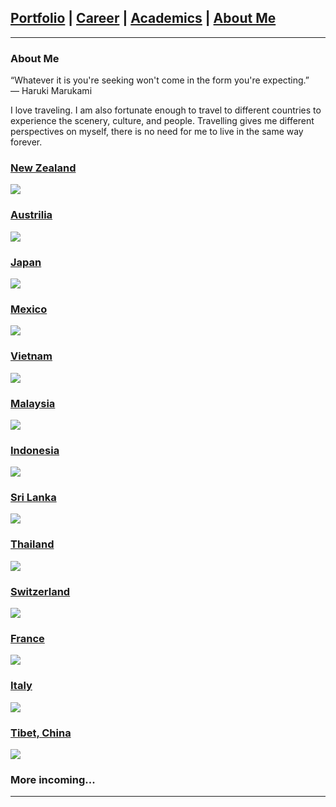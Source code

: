 ## [Portfolio](https://yizhuowu.github.io/) | [Career](https://yizhuowu.github.io/career) | [Academics](https://yizhuowu.github.io/academics) | [About Me](https://yizhuowu.github.io/about)
---

### About Me

“Whatever it is you're seeking won't come in the form you're expecting.”<br>
― Haruki Marukami<br>

I love traveling. I am also fortunate enough to travel to different countries to experience the scenery, culture, and people. Travelling gives me different perspectives on myself, there is no need for me to live in the same way forever.<br>

### [New Zealand](https://yizhuowu.github.io/travel)
<img src="images/travel/nz_1.png"/>

### [Austrilia](https://yizhuowu.github.io/travel)
<img src="images/travel/Austrilia/au_1.png"/>

### [Japan](https://yizhuowu.github.io/travel)
<img src="images/travel/Japan/j1.png"/>

### [Mexico](https://yizhuowu.github.io/travel)
<img src="images/travel/Mexico/logo.png"/>

### [Vietnam](https://yizhuowu.github.io/travel)
<img src="images/travel/Mexico/logo.png"/>

### [Malaysia](https://yizhuowu.github.io/travel)
<img src="images/travel/Mexico/logo.png"/>

### [Indonesia](https://yizhuowu.github.io/travel)
<img src="images/travel/Mexico/logo.png"/>

### [Sri Lanka](https://yizhuowu.github.io/travel)
<img src="images/travel/Sri_Lanka/sl_1.png"/>

### [Thailand](https://yizhuowu.github.io/travel)
<img src="images/travel/Tibet/t1.png"/>

### [Switzerland](https://yizhuowu.github.io/travel)
<img src="images/travel/Tibet/t1.png"/>

### [France](https://yizhuowu.github.io/travel)
<img src="images/travel/Tibet/t1.png"/>

### [Italy](https://yizhuowu.github.io/travel)
<img src="images/travel/Italy/1.png"/>

### [Tibet, China](https://yizhuowu.github.io/travel)
<img src="images/travel/Tibet/t1.png"/>

### More incoming...
---